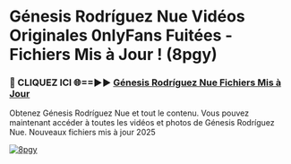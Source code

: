 # Génesis Rodríguez Nue Vidéos Originales 0nlyFans Fuitées - Fichiers Mis à Jour ! (8pgy)

<h3>🔴 CLIQUEZ ICI 🌐==►► <a href="https://tinyurl.com/2pmr4ezf" rel="nofollow">Génesis Rodríguez Nue Fichiers Mis à Jour</a></h3>

Obtenez Génesis Rodríguez Nue et tout le contenu. Vous pouvez maintenant accéder à toutes les vidéos et photos de Génesis Rodríguez Nue. Nouveaux fichiers mis à jour 2025

[![8pgy](https://i.imgur.com/6SNvagu.gif)](https://tinyurl.com/2pmr4ezf)
